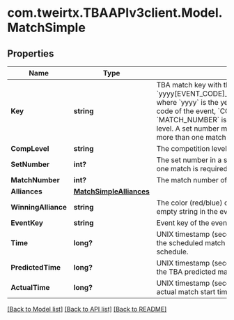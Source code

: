 
# com.tweirtx.TBAAPIv3client.Model.MatchSimple

## Properties

Name | Type | Description | Notes
------------ | ------------- | ------------- | -------------
**Key** | **string** | TBA match key with the format &#x60;yyyy[EVENT_CODE]_[COMP_LEVEL]m[MATCH_NUMBER]&#x60;, where &#x60;yyyy&#x60; is the year, and &#x60;EVENT_CODE&#x60; is the event code of the event, &#x60;COMP_LEVEL&#x60; is (qm, ef, qf, sf, f), and &#x60;MATCH_NUMBER&#x60; is the match number in the competition level. A set number may append the competition level if more than one match in required per set. | 
**CompLevel** | **string** | The competition level the match was played at. | 
**SetNumber** | **int?** | The set number in a series of matches where more than one match is required in the match series. | 
**MatchNumber** | **int?** | The match number of the match in the competition level. | 
**Alliances** | [**MatchSimpleAlliances**](MatchSimpleAlliances.md) |  | [optional] 
**WinningAlliance** | **string** | The color (red/blue) of the winning alliance. Will contain an empty string in the event of no winner, or a tie. | [optional] 
**EventKey** | **string** | Event key of the event the match was played at. | 
**Time** | **long?** | UNIX timestamp (seconds since 1-Jan-1970 00:00:00) of the scheduled match time, as taken from the published schedule. | [optional] 
**PredictedTime** | **long?** | UNIX timestamp (seconds since 1-Jan-1970 00:00:00) of the TBA predicted match start time. | [optional] 
**ActualTime** | **long?** | UNIX timestamp (seconds since 1-Jan-1970 00:00:00) of actual match start time. | [optional] 

[[Back to Model list]](../README.md#documentation-for-models)
[[Back to API list]](../README.md#documentation-for-api-endpoints)
[[Back to README]](../README.md)

